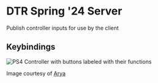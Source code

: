 # DTR Spring '24 Server

Publish controller inputs for use by the client

## Keybindings

![PS4 Controller with buttons labeled with their functions](https://i.imgur.com/mExv1AA.png)

Image courtesy of [Arya](https://github.com/aryagopikrishnan)